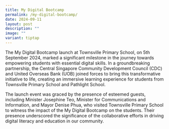 ```yaml
---
title: My Digital Bootcamp
permalink: /my-digital-bootcamp/
date: 2024-09-11
layout: post
description: ""
image: ""
variant: tiptap
---
```

<p>The My Digital Bootcamp launch at Townsville Primary School, on 5th September
2024, marked a significant milestone in the journey towards empowering
students with essential digital skills. In a groundbreaking partnership,
the Central Singapore Community Development Council (CDC) and United Overseas
Bank (UOB) joined forces to bring this transformative initiative to life,
creating an immersive learning experience for students from Townsville
Primary School and Pathlight School.</p>
<p>The launch event was graced by the presence of esteemed guests, including
Minister Josephine Teo, Minister for Communications and Information, and
Mayor Denise Phua, who visited Townsville Primary School to witness the
impact of the My Digital Bootcamp on the students. Their presence underscored
the significance of the collaborative efforts in driving digital literacy
and education in our community.</p>
<p></p>